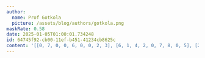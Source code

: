 ```yaml
---
author:
  name: Prof Gotkola
  picture: /assets/blog/authors/gotkola.png
maskRate: 0.58
date: 2025-01-05T01:00:01.734248
id: 64745f92-cb00-11ef-b451-41234cb8625c
content: '[[0, 7, 0, 0, 6, 0, 0, 2, 3], [6, 1, 4, 2, 0, 7, 8, 0, 5], [2, 0, 8, 0, 0, 9, 0, 6, 0], [9, 2, 3, 0, 0, 4, 1, 8, 6], [0, 0, 5, 0, 0, 0, 0, 0, 0], [0, 0, 0, 0, 0, 0, 0, 0, 2], [0, 8, 7, 0, 0, 5, 0, 0, 0], [0, 5, 6, 3, 9, 0, 2, 0, 8], [0, 0, 0, 0, 7, 0, 0, 5, 0]]'
---
```

